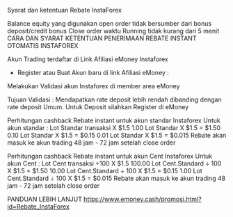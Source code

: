 Syarat dan ketentuan Rebate InstaForex



Balance equity yang digunakan open order tidak bersumber dari bonus deposit/credit bonus
Close order waktu Running tidak kurang dari 5 menit
CARA DAN SYARAT KETENTUAN PENERIMAAN REBATE INSTANT OTOMATIS INSTAFOREX

Akun Trading terdaftar di Link Afiliasi eMoney Instaforex  
  * Register atau Buat Akun baru di link Afiliasi eMoney :
     
Melakukan Validasi akun Instaforex di member area eMoney
   
Tujuan Validasi : Mendapatkan rate deposit lebih rendah dibanding dengan rate deposit Umum.
Untuk Deposit silahkan Register di eMoney


Perhitungan cashback Rebate instant untuk akun standar Instaforex
Untuk akun standar : Lot Standar transaksi X $1.5
1.00 Lot Standar X $1.5 = $1.50
0.10 Lot Standar X $1.5 = $0.15
0.01 Lot Standar X $1.5 = $0.015
Rebate akan masuk ke akun trading 48 jam - 72 jam setelah close order

Perhitungan cashback Rebate instant untuk akun Cent Instaforex
Untuk akun Cent  : Lot Cent transaksi ÷100 X $1.5
100.00 Lot Cent.Standard ÷ 100 X $1.5 = $1.50
10.00 Lot Cent.Standard ÷ 100 X $1.5 = $0.15
1.00 Lot Cent.Standard ÷ 100 X $1.5 = $0.015
Rebate akan masuk ke akun trading 48 jam - 72 jam setelah close order

PANDUAN LEBIH LANJUT
https://www.emoney.cash/promosi.html?id=Rebate_InstaForex
